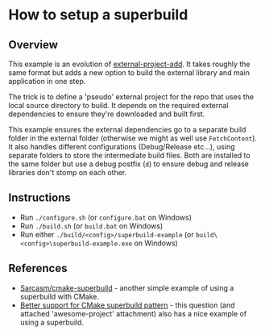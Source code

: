 # How to setup a superbuild

## Overview

This example is an evolution of [external-project-add](/examples/more/external-project-add/README.md). It takes roughly the same format but adds a new option to build the external library and main application in one step.

The trick is to define a 'pseudo' external project for the repo that uses the local source directory to build. It depends on the required external dependencies to ensure they're downloaded and built first.

This example ensures the external dependencies go to a separate build folder in the external folder (otherwise we might as well use `FetchContent`). It also handles different configurations (Debug/Release etc...), using separate folders to store the intermediate build files. Both are installed to the same folder but use a debug postfix (`d`) to ensure debug and release libraries don't stomp on each other.

## Instructions

- Run `./configure.sh` (or `configure.bat` on Windows)
- Run `./build.sh` (or `build.bat` on Windows)
- Run either `./build/<config>/superbuild-example` (or `build\<config>\superbuild-example.exe` on Windows)

## References

- [Sarcasm/cmake-superbuild](https://github.com/Sarcasm/cmake-superbuild) - another simple example of using a superbuild with CMake.
- [Better support for CMake superbuild pattern](https://youtrack.jetbrains.com/issue/CPP-11484/Better-support-for-CMake-superbuild-pattern) - this question (and attached 'awesome-project' attachment) also has a nice example of using a superbuild.
